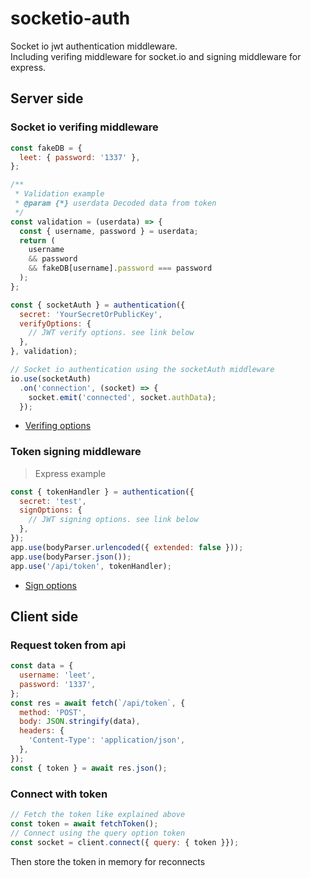 # socketio-auth
Socket io jwt authentication middleware.  
Including verifing middleware for socket.io and signing middleware for express.  

## Server side
### Socket io verifing middleware
```javascript
const fakeDB = {
  leet: { password: '1337' },
};

/**
 * Validation example
 * @param {*} userdata Decoded data from token
 */
const validation = (userdata) => {
  const { username, password } = userdata;
  return (
    username
    && password
    && fakeDB[username].password === password
  );
};

const { socketAuth } = authentication({
  secret: 'YourSecretOrPublicKey',
  verifyOptions: {
    // JWT verify options. see link below
  },
}, validation);

// Socket io authentication using the socketAuth middleware
io.use(socketAuth)
  .on('connection', (socket) => {
    socket.emit('connected', socket.authData);
  });
```
- [Verifing options](https://github.com/auth0/node-jsonwebtoken#jwtverifytoken-secretorpublickey-options-callback)
### Token signing middleware
>Express example
```javascript
const { tokenHandler } = authentication({
  secret: 'test',
  signOptions: {
    // JWT signing options. see link below
  },
});
app.use(bodyParser.urlencoded({ extended: false }));
app.use(bodyParser.json());
app.use('/api/token', tokenHandler);
```
- [Sign options](https://github.com/auth0/node-jsonwebtoken#jwtsignpayload-secretorprivatekey-options-callback)
## Client side
### Request token from api
```javascript
const data = {
  username: 'leet',
  password: '1337',
};
const res = await fetch(`/api/token`, {
  method: 'POST',
  body: JSON.stringify(data),
  headers: {
    'Content-Type': 'application/json',
  },
});
const { token } = await res.json();
```
### Connect with token
```javascript
// Fetch the token like explained above
const token = await fetchToken();
// Connect using the query option token
const socket = client.connect({ query: { token }});
```
Then store the token in memory for reconnects
